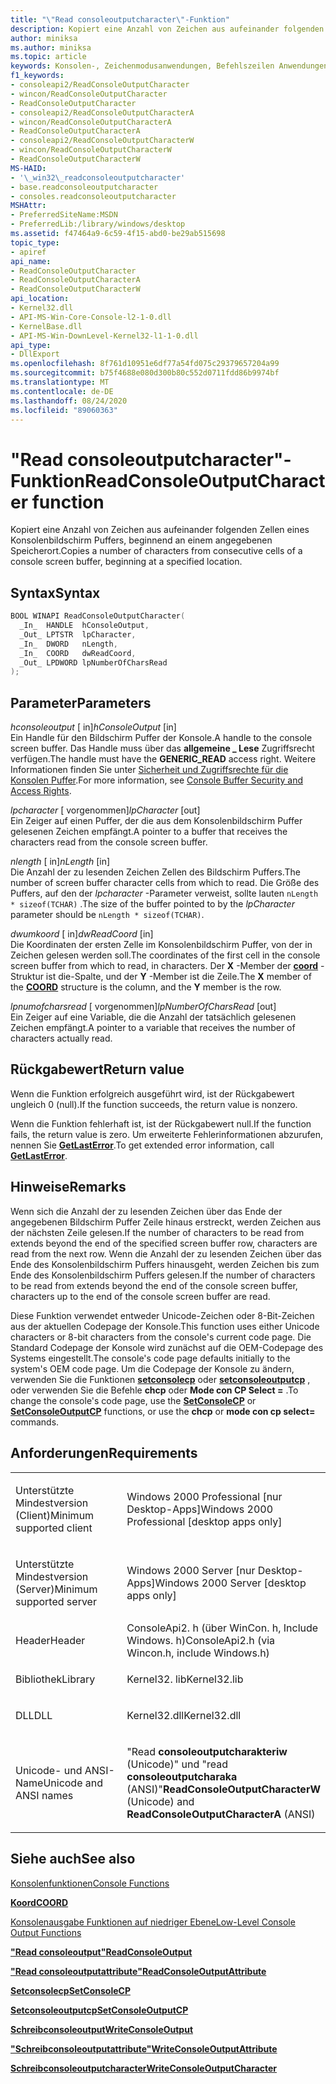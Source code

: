 ```yaml
---
title: "\"Read consoleoutputcharacter\"-Funktion"
description: Kopiert eine Anzahl von Zeichen aus aufeinander folgenden Zellen eines Konsolenbildschirm Puffers, beginnend an einem angegebenen Speicherort.
author: miniksa
ms.author: miniksa
ms.topic: article
keywords: Konsolen-, Zeichenmodusanwendungen, Befehlszeilen Anwendungen, Terminalanwendungen, Konsolen-API
f1_keywords:
- consoleapi2/ReadConsoleOutputCharacter
- wincon/ReadConsoleOutputCharacter
- ReadConsoleOutputCharacter
- consoleapi2/ReadConsoleOutputCharacterA
- wincon/ReadConsoleOutputCharacterA
- ReadConsoleOutputCharacterA
- consoleapi2/ReadConsoleOutputCharacterW
- wincon/ReadConsoleOutputCharacterW
- ReadConsoleOutputCharacterW
MS-HAID:
- '\_win32\_readconsoleoutputcharacter'
- base.readconsoleoutputcharacter
- consoles.readconsoleoutputcharacter
MSHAttr:
- PreferredSiteName:MSDN
- PreferredLib:/library/windows/desktop
ms.assetid: f47464a9-6c59-4f15-abd0-be29ab515698
topic_type:
- apiref
api_name:
- ReadConsoleOutputCharacter
- ReadConsoleOutputCharacterA
- ReadConsoleOutputCharacterW
api_location:
- Kernel32.dll
- API-MS-Win-Core-Console-l2-1-0.dll
- KernelBase.dll
- API-MS-Win-DownLevel-Kernel32-l1-1-0.dll
api_type:
- DllExport
ms.openlocfilehash: 8f761d10951e6df77a54fd075c29379657204a99
ms.sourcegitcommit: b75f4688e080d300b80c552d0711fdd86b9974bf
ms.translationtype: MT
ms.contentlocale: de-DE
ms.lasthandoff: 08/24/2020
ms.locfileid: "89060363"
---
```

# <a name="readconsoleoutputcharacter-function"></a><span data-ttu-id="abbf5-104">"Read consoleoutputcharacter"-Funktion</span><span class="sxs-lookup"><span data-stu-id="abbf5-104">ReadConsoleOutputCharacter function</span></span>


<span data-ttu-id="abbf5-105">Kopiert eine Anzahl von Zeichen aus aufeinander folgenden Zellen eines Konsolenbildschirm Puffers, beginnend an einem angegebenen Speicherort.</span><span class="sxs-lookup"><span data-stu-id="abbf5-105">Copies a number of characters from consecutive cells of a console screen buffer, beginning at a specified location.</span></span>

<a name="syntax"></a><span data-ttu-id="abbf5-106">Syntax</span><span class="sxs-lookup"><span data-stu-id="abbf5-106">Syntax</span></span>
------

```C
BOOL WINAPI ReadConsoleOutputCharacter(
  _In_  HANDLE  hConsoleOutput,
  _Out_ LPTSTR  lpCharacter,
  _In_  DWORD   nLength,
  _In_  COORD   dwReadCoord,
  _Out_ LPDWORD lpNumberOfCharsRead
);
```

<a name="parameters"></a><span data-ttu-id="abbf5-107">Parameter</span><span class="sxs-lookup"><span data-stu-id="abbf5-107">Parameters</span></span>
----------

<span data-ttu-id="abbf5-108">*hconsoleoutput* \[ in\]</span><span class="sxs-lookup"><span data-stu-id="abbf5-108">*hConsoleOutput* \[in\]</span></span>  
<span data-ttu-id="abbf5-109">Ein Handle für den Bildschirm Puffer der Konsole.</span><span class="sxs-lookup"><span data-stu-id="abbf5-109">A handle to the console screen buffer.</span></span> <span data-ttu-id="abbf5-110">Das Handle muss über das **allgemeine \_ Lese** Zugriffsrecht verfügen.</span><span class="sxs-lookup"><span data-stu-id="abbf5-110">The handle must have the **GENERIC\_READ** access right.</span></span> <span data-ttu-id="abbf5-111">Weitere Informationen finden Sie unter [Sicherheit und Zugriffsrechte für die Konsolen Puffer](console-buffer-security-and-access-rights.md).</span><span class="sxs-lookup"><span data-stu-id="abbf5-111">For more information, see [Console Buffer Security and Access Rights](console-buffer-security-and-access-rights.md).</span></span>

<span data-ttu-id="abbf5-112">*lpcharacter* \[ vorgenommen\]</span><span class="sxs-lookup"><span data-stu-id="abbf5-112">*lpCharacter* \[out\]</span></span>  
<span data-ttu-id="abbf5-113">Ein Zeiger auf einen Puffer, der die aus dem Konsolenbildschirm Puffer gelesenen Zeichen empfängt.</span><span class="sxs-lookup"><span data-stu-id="abbf5-113">A pointer to a buffer that receives the characters read from the console screen buffer.</span></span>

<span data-ttu-id="abbf5-114">*nlength* \[ in\]</span><span class="sxs-lookup"><span data-stu-id="abbf5-114">*nLength* \[in\]</span></span>  
<span data-ttu-id="abbf5-115">Die Anzahl der zu lesenden Zeichen Zellen des Bildschirm Puffers.</span><span class="sxs-lookup"><span data-stu-id="abbf5-115">The number of screen buffer character cells from which to read.</span></span> <span data-ttu-id="abbf5-116">Die Größe des Puffers, auf den der *lpcharacter* -Parameter verweist, sollte lauten `nLength * sizeof(TCHAR)` .</span><span class="sxs-lookup"><span data-stu-id="abbf5-116">The size of the buffer pointed to by the *lpCharacter* parameter should be `nLength * sizeof(TCHAR)`.</span></span>

<span data-ttu-id="abbf5-117">*dwumkoord* \[ in\]</span><span class="sxs-lookup"><span data-stu-id="abbf5-117">*dwReadCoord* \[in\]</span></span>  
<span data-ttu-id="abbf5-118">Die Koordinaten der ersten Zelle im Konsolenbildschirm Puffer, von der in Zeichen gelesen werden soll.</span><span class="sxs-lookup"><span data-stu-id="abbf5-118">The coordinates of the first cell in the console screen buffer from which to read, in characters.</span></span> <span data-ttu-id="abbf5-119">Der **X** -Member der [**coord**](coord-str.md) -Struktur ist die-Spalte, und der **Y** -Member ist die Zeile.</span><span class="sxs-lookup"><span data-stu-id="abbf5-119">The **X** member of the [**COORD**](coord-str.md) structure is the column, and the **Y** member is the row.</span></span>

<span data-ttu-id="abbf5-120">*lpnumofcharsread* \[ vorgenommen\]</span><span class="sxs-lookup"><span data-stu-id="abbf5-120">*lpNumberOfCharsRead* \[out\]</span></span>  
<span data-ttu-id="abbf5-121">Ein Zeiger auf eine Variable, die die Anzahl der tatsächlich gelesenen Zeichen empfängt.</span><span class="sxs-lookup"><span data-stu-id="abbf5-121">A pointer to a variable that receives the number of characters actually read.</span></span>

<a name="return-value"></a><span data-ttu-id="abbf5-122">Rückgabewert</span><span class="sxs-lookup"><span data-stu-id="abbf5-122">Return value</span></span>
------------

<span data-ttu-id="abbf5-123">Wenn die Funktion erfolgreich ausgeführt wird, ist der Rückgabewert ungleich 0 (null).</span><span class="sxs-lookup"><span data-stu-id="abbf5-123">If the function succeeds, the return value is nonzero.</span></span>

<span data-ttu-id="abbf5-124">Wenn die Funktion fehlerhaft ist, ist der Rückgabewert null.</span><span class="sxs-lookup"><span data-stu-id="abbf5-124">If the function fails, the return value is zero.</span></span> <span data-ttu-id="abbf5-125">Um erweiterte Fehlerinformationen abzurufen, nennen Sie [**GetLastError**](https://msdn.microsoft.com/library/windows/desktop/ms679360).</span><span class="sxs-lookup"><span data-stu-id="abbf5-125">To get extended error information, call [**GetLastError**](https://msdn.microsoft.com/library/windows/desktop/ms679360).</span></span>

<a name="remarks"></a><span data-ttu-id="abbf5-126">Hinweise</span><span class="sxs-lookup"><span data-stu-id="abbf5-126">Remarks</span></span>
-------

<span data-ttu-id="abbf5-127">Wenn sich die Anzahl der zu lesenden Zeichen über das Ende der angegebenen Bildschirm Puffer Zeile hinaus erstreckt, werden Zeichen aus der nächsten Zeile gelesen.</span><span class="sxs-lookup"><span data-stu-id="abbf5-127">If the number of characters to be read from extends beyond the end of the specified screen buffer row, characters are read from the next row.</span></span> <span data-ttu-id="abbf5-128">Wenn die Anzahl der zu lesenden Zeichen über das Ende des Konsolenbildschirm Puffers hinausgeht, werden Zeichen bis zum Ende des Konsolenbildschirm Puffers gelesen.</span><span class="sxs-lookup"><span data-stu-id="abbf5-128">If the number of characters to be read from extends beyond the end of the console screen buffer, characters up to the end of the console screen buffer are read.</span></span>

<span data-ttu-id="abbf5-129">Diese Funktion verwendet entweder Unicode-Zeichen oder 8-Bit-Zeichen aus der aktuellen Codepage der Konsole.</span><span class="sxs-lookup"><span data-stu-id="abbf5-129">This function uses either Unicode characters or 8-bit characters from the console's current code page.</span></span> <span data-ttu-id="abbf5-130">Die Standard Codepage der Konsole wird zunächst auf die OEM-Codepage des Systems eingestellt.</span><span class="sxs-lookup"><span data-stu-id="abbf5-130">The console's code page defaults initially to the system's OEM code page.</span></span> <span data-ttu-id="abbf5-131">Um die Codepage der Konsole zu ändern, verwenden Sie die Funktionen [**setconsolecp**](setconsolecp.md) oder [**setconsoleoutputcp**](setconsoleoutputcp.md) , oder verwenden Sie die Befehle **chcp** oder **Mode con CP Select =** .</span><span class="sxs-lookup"><span data-stu-id="abbf5-131">To change the console's code page, use the [**SetConsoleCP**](setconsolecp.md) or [**SetConsoleOutputCP**](setconsoleoutputcp.md) functions, or use the **chcp** or **mode con cp select=** commands.</span></span>

<a name="requirements"></a><span data-ttu-id="abbf5-132">Anforderungen</span><span class="sxs-lookup"><span data-stu-id="abbf5-132">Requirements</span></span>
------------

<table>
<colgroup>
<col width="50%" />
<col width="50%" />
</colgroup>
<tbody>
<tr class="odd">
<td><p><span data-ttu-id="abbf5-133">Unterstützte Mindestversion (Client)</span><span class="sxs-lookup"><span data-stu-id="abbf5-133">Minimum supported client</span></span></p></td>
<td><p><span data-ttu-id="abbf5-134">Windows 2000 Professional [nur Desktop-Apps]</span><span class="sxs-lookup"><span data-stu-id="abbf5-134">Windows 2000 Professional [desktop apps only]</span></span></p></td>
</tr>
<tr class="even">
<td><p><span data-ttu-id="abbf5-135">Unterstützte Mindestversion (Server)</span><span class="sxs-lookup"><span data-stu-id="abbf5-135">Minimum supported server</span></span></p></td>
<td><p><span data-ttu-id="abbf5-136">Windows 2000 Server [nur Desktop-Apps]</span><span class="sxs-lookup"><span data-stu-id="abbf5-136">Windows 2000 Server [desktop apps only]</span></span></p></td>
</tr>
<tr class="odd">
<td><p><span data-ttu-id="abbf5-137">Header</span><span class="sxs-lookup"><span data-stu-id="abbf5-137">Header</span></span></p></td>
<td><span data-ttu-id="abbf5-138">ConsoleApi2. h (über WinCon. h, Include Windows. h)</span><span class="sxs-lookup"><span data-stu-id="abbf5-138">ConsoleApi2.h (via Wincon.h, include Windows.h)</span></span></td>
</tr>
<tr class="even">
<td><p><span data-ttu-id="abbf5-139">Bibliothek</span><span class="sxs-lookup"><span data-stu-id="abbf5-139">Library</span></span></p></td>
<td><span data-ttu-id="abbf5-140">Kernel32. lib</span><span class="sxs-lookup"><span data-stu-id="abbf5-140">Kernel32.lib</span></span></td>
</tr>
<tr class="odd">
<td><p><span data-ttu-id="abbf5-141">DLL</span><span class="sxs-lookup"><span data-stu-id="abbf5-141">DLL</span></span></p></td>
<td><span data-ttu-id="abbf5-142">Kernel32.dll</span><span class="sxs-lookup"><span data-stu-id="abbf5-142">Kernel32.dll</span></span></td>
</tr>
<tr class="even">
<td><p><span data-ttu-id="abbf5-143">Unicode- und ANSI-Name</span><span class="sxs-lookup"><span data-stu-id="abbf5-143">Unicode and ANSI names</span></span></p></td>
<td><p><span data-ttu-id="abbf5-144">"Read <strong>consoleoutputcharakteriw</strong> (Unicode)" und "read <strong>consoleoutputcharaka</strong> (ANSI)"</span><span class="sxs-lookup"><span data-stu-id="abbf5-144"><strong>ReadConsoleOutputCharacterW</strong> (Unicode) and <strong>ReadConsoleOutputCharacterA</strong> (ANSI)</span></span></p></td>
</tr>
<tr class="odd">
</tr>
<tr class="even">
</tr>
<tr class="odd">
</tr>
<tr class="even">
</tr>
</tbody>
</table>

## <a name="span-idsee_alsospansee-also"></a><span data-ttu-id="abbf5-145"><span id="see_also"></span>Siehe auch</span><span class="sxs-lookup"><span data-stu-id="abbf5-145"><span id="see_also"></span>See also</span></span>


[<span data-ttu-id="abbf5-146">Konsolenfunktionen</span><span class="sxs-lookup"><span data-stu-id="abbf5-146">Console Functions</span></span>](console-functions.md)

[<span data-ttu-id="abbf5-147">**Koord**</span><span class="sxs-lookup"><span data-stu-id="abbf5-147">**COORD**</span></span>](coord-str.md)

[<span data-ttu-id="abbf5-148">Konsolenausgabe Funktionen auf niedriger Ebene</span><span class="sxs-lookup"><span data-stu-id="abbf5-148">Low-Level Console Output Functions</span></span>](low-level-console-output-functions.md)

[<span data-ttu-id="abbf5-149">**"Read consoleoutput"**</span><span class="sxs-lookup"><span data-stu-id="abbf5-149">**ReadConsoleOutput**</span></span>](readconsoleoutput.md)

[<span data-ttu-id="abbf5-150">**"Read consoleoutputattribute"**</span><span class="sxs-lookup"><span data-stu-id="abbf5-150">**ReadConsoleOutputAttribute**</span></span>](readconsoleoutputattribute.md)

[<span data-ttu-id="abbf5-151">**Setconsolecp**</span><span class="sxs-lookup"><span data-stu-id="abbf5-151">**SetConsoleCP**</span></span>](setconsolecp.md)

[<span data-ttu-id="abbf5-152">**Setconsoleoutputcp**</span><span class="sxs-lookup"><span data-stu-id="abbf5-152">**SetConsoleOutputCP**</span></span>](setconsoleoutputcp.md)

[<span data-ttu-id="abbf5-153">**Schreibconsoleoutput**</span><span class="sxs-lookup"><span data-stu-id="abbf5-153">**WriteConsoleOutput**</span></span>](writeconsoleoutput.md)

[<span data-ttu-id="abbf5-154">**"Schreibconsoleoutputattribute"**</span><span class="sxs-lookup"><span data-stu-id="abbf5-154">**WriteConsoleOutputAttribute**</span></span>](writeconsoleoutputattribute.md)

[<span data-ttu-id="abbf5-155">**Schreibconsoleoutputcharacter**</span><span class="sxs-lookup"><span data-stu-id="abbf5-155">**WriteConsoleOutputCharacter**</span></span>](writeconsoleoutputcharacter.md)

 

 




